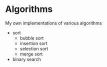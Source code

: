 # Algorithms
My own implementations of various algorithms</br>
<ul>
  <li>sort
    <ul>
      <li>bubble sort</li>
      <li>insertion sort</li>
      <li>selection sort</li>
      <li>merge sort</li>
    </ul>
  <li>binary search</li>
  </ul>
